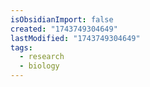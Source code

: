 ```yaml
---
isObsidianImport: false
created: "1743749304649"
lastModified: "1743749304649"
tags:
  - research
  - biology
---
```

